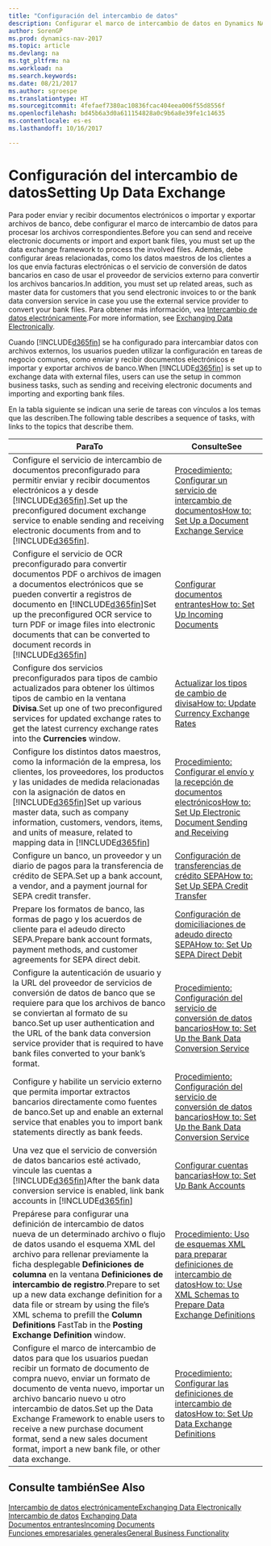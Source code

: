 ```yaml
---
title: "Configuración del intercambio de datos"
description: Configurar el marco de intercambio de datos en Dynamics NAV.
author: SorenGP
ms.prod: dynamics-nav-2017
ms.topic: article
ms.devlang: na
ms.tgt_pltfrm: na
ms.workload: na
ms.search.keywords: 
ms.date: 08/21/2017
ms.author: sgroespe
ms.translationtype: HT
ms.sourcegitcommit: 4fefaef7380ac10836fcac404eea006f55d8556f
ms.openlocfilehash: bd45b6a3d0a611154828a0c9b6a8e39fe1c14635
ms.contentlocale: es-es
ms.lasthandoff: 10/16/2017

---
```

# <a name="setting-up-data-exchange"></a><span data-ttu-id="ff33a-103">Configuración del intercambio de datos</span><span class="sxs-lookup"><span data-stu-id="ff33a-103">Setting Up Data Exchange</span></span>
<span data-ttu-id="ff33a-104">Para poder enviar y recibir documentos electrónicos o importar y exportar archivos de banco, debe configurar el marco de intercambio de datos para procesar los archivos correspondientes.</span><span class="sxs-lookup"><span data-stu-id="ff33a-104">Before you can send and receive electronic documents or import and export bank files, you must set up the data exchange framework to process the involved files.</span></span> <span data-ttu-id="ff33a-105">Además, debe configurar áreas relacionadas, como los datos maestros de los clientes a los que envía facturas electrónicas o el servicio de conversión de datos bancarios en caso de usar el proveedor de servicios externo para convertir los archivos bancarios.</span><span class="sxs-lookup"><span data-stu-id="ff33a-105">In addition, you must set up related areas, such as master data for customers that you send electronic invoices to or the bank data conversion service in case you use the external service provider to convert your bank files.</span></span> <span data-ttu-id="ff33a-106">Para obtener más información, vea [Intercambio de datos electrónicamente](across-data-exchange.md).</span><span class="sxs-lookup"><span data-stu-id="ff33a-106">For more information, see [Exchanging Data Electronically](across-data-exchange.md).</span></span>  

 <span data-ttu-id="ff33a-107">Cuando [!INCLUDE[d365fin](includes/d365fin_md.md)] se ha configurado para intercambiar datos con archivos externos, los usuarios pueden utilizar la configuración en tareas de negocio comunes, como enviar y recibir documentos electrónicos e importar y exportar archivos de banco.</span><span class="sxs-lookup"><span data-stu-id="ff33a-107">When [!INCLUDE[d365fin](includes/d365fin_md.md)] is set up to exchange data with external files, users can use the setup in common business tasks, such as sending and receiving electronic documents and importing and exporting bank files.</span></span>  

 <span data-ttu-id="ff33a-108">En la tabla siguiente se indican una serie de tareas con vínculos a los temas que las describen.</span><span class="sxs-lookup"><span data-stu-id="ff33a-108">The following table describes a sequence of tasks, with links to the topics that describe them.</span></span>  

|<span data-ttu-id="ff33a-109">**Para**</span><span class="sxs-lookup"><span data-stu-id="ff33a-109">**To**</span></span>|<span data-ttu-id="ff33a-110">**Consulte**</span><span class="sxs-lookup"><span data-stu-id="ff33a-110">**See**</span></span>|  
|------------|-------------|  
|<span data-ttu-id="ff33a-111">Configure el servicio de intercambio de documentos preconfigurado para permitir enviar y recibir documentos electrónicos a y desde [!INCLUDE[d365fin](includes/d365fin_md.md)].</span><span class="sxs-lookup"><span data-stu-id="ff33a-111">Set up the preconfigured document exchange service to enable sending and receiving electronic documents from and to [!INCLUDE[d365fin](includes/d365fin_md.md)].</span></span>|[<span data-ttu-id="ff33a-112">Procedimiento: Configurar un servicio de intercambio de documentos</span><span class="sxs-lookup"><span data-stu-id="ff33a-112">How to: Set Up a Document Exchange Service</span></span>](across-how-to-set-up-a-document-exchange-service.md)|  
|<span data-ttu-id="ff33a-113">Configure el servicio de OCR preconfigurado para convertir documentos PDF o archivos de imagen a documentos electrónicos que se pueden convertir a registros de documento en [!INCLUDE[d365fin](includes/d365fin_md.md)]</span><span class="sxs-lookup"><span data-stu-id="ff33a-113">Set up the preconfigured OCR service to turn PDF or image files into electronic documents that can be converted to document records in [!INCLUDE[d365fin](includes/d365fin_md.md)]</span></span>|[<span data-ttu-id="ff33a-114">Configurar documentos entrantes</span><span class="sxs-lookup"><span data-stu-id="ff33a-114">How to: Set Up Incoming Documents</span></span>](across-how-setup-income-documents.md)|  
|<span data-ttu-id="ff33a-115">Configure dos servicios preconfigurados para tipos de cambio actualizados para obtener los últimos tipos de cambio en la ventana **Divisa**.</span><span class="sxs-lookup"><span data-stu-id="ff33a-115">Set up one of two preconfigured services for updated exchange rates to get the latest currency exchange rates into the **Currencies** window.</span></span>|[<span data-ttu-id="ff33a-116">Actualizar los tipos de cambio de divisa</span><span class="sxs-lookup"><span data-stu-id="ff33a-116">How to: Update Currency Exchange Rates</span></span>](finance-how-update-currencies.md)|  
|<span data-ttu-id="ff33a-117">Configure los distintos datos maestros, como la información de la empresa, los clientes, los proveedores, los productos y las unidades de medida relacionadas con la asignación de datos en [!INCLUDE[d365fin](includes/d365fin_md.md)]</span><span class="sxs-lookup"><span data-stu-id="ff33a-117">Set up various master data, such as company information, customers, vendors, items, and units of measure, related to mapping data in [!INCLUDE[d365fin](includes/d365fin_md.md)]</span></span>|[<span data-ttu-id="ff33a-118">Procedimiento: Configurar el envío y la recepción de documentos electrónicos</span><span class="sxs-lookup"><span data-stu-id="ff33a-118">How to: Set Up Electronic Document Sending and Receiving</span></span>](across-how-to-set-up-electronic-document-sending-and-receiving.md)|  
|<span data-ttu-id="ff33a-119">Configure un banco, un proveedor y un diario de pagos para la transferencia de crédito de SEPA.</span><span class="sxs-lookup"><span data-stu-id="ff33a-119">Set up a bank account, a vendor, and a payment journal for SEPA credit transfer.</span></span>|[<span data-ttu-id="ff33a-120">Configuración de transferencias de crédito SEPA</span><span class="sxs-lookup"><span data-stu-id="ff33a-120">How to: Set Up SEPA Credit Transfer</span></span>](finance-how-to-set-up-sepa-credit-transfer.md)|  
|<span data-ttu-id="ff33a-121">Prepare los formatos de banco, las formas de pago y los acuerdos de cliente para el adeudo directo SEPA.</span><span class="sxs-lookup"><span data-stu-id="ff33a-121">Prepare bank account formats, payment methods, and customer agreements for SEPA direct debit.</span></span>|[<span data-ttu-id="ff33a-122">Configuración de domiciliaciones de adeudo directo SEPA</span><span class="sxs-lookup"><span data-stu-id="ff33a-122">How to: Set Up SEPA Direct Debit</span></span>](finance-how-to-set-up-sepa-direct-debit.md)|  
|<span data-ttu-id="ff33a-123">Configure la autenticación de usuario y la URL del proveedor de servicios de conversión de datos de banco que se requiere para que los archivos de banco se conviertan al formato de su banco.</span><span class="sxs-lookup"><span data-stu-id="ff33a-123">Set up user authentication and the URL of the bank data conversion service provider that is required to have bank files converted to your bank’s format.</span></span>|[<span data-ttu-id="ff33a-124">Procedimiento: Configuración del servicio de conversión de datos bancarios</span><span class="sxs-lookup"><span data-stu-id="ff33a-124">How to: Set Up the Bank Data Conversion Service</span></span>](bank-how-setup-bank-data-conversion-service.md)|  
|<span data-ttu-id="ff33a-125">Configure y habilite un servicio externo que permita importar extractos bancarios directamente como fuentes de banco.</span><span class="sxs-lookup"><span data-stu-id="ff33a-125">Set up and enable an external service that enables you to import bank statements directly as bank feeds.</span></span>|[<span data-ttu-id="ff33a-126">Procedimiento: Configuración del servicio de conversión de datos bancarios</span><span class="sxs-lookup"><span data-stu-id="ff33a-126">How to: Set Up the Bank Data Conversion Service</span></span>](bank-how-setup-bank-data-conversion-service.md)|  
|<span data-ttu-id="ff33a-127">Una vez que el servicio de conversión de datos bancarios esté activado, vincule las cuentas a [!INCLUDE[d365fin](includes/d365fin_md.md)]</span><span class="sxs-lookup"><span data-stu-id="ff33a-127">After the bank data conversion service is enabled, link bank accounts in [!INCLUDE[d365fin](includes/d365fin_md.md)]</span></span>|[<span data-ttu-id="ff33a-128">Configurar cuentas bancarias</span><span class="sxs-lookup"><span data-stu-id="ff33a-128">How to: Set Up Bank Accounts</span></span>](bank-how-setup-bank-accounts.md)|  
|<span data-ttu-id="ff33a-129">Prepárese para configurar una definición de intercambio de datos nueva de un determinado archivo o flujo de datos usando el esquema XML del archivo para rellenar previamente la ficha desplegable **Definiciones de columna** en la ventana **Definiciones de intercambio de registro**.</span><span class="sxs-lookup"><span data-stu-id="ff33a-129">Prepare to set up a new data exchange definition for a data file or stream by using the file’s XML schema to prefill the **Column Definitions** FastTab in the **Posting Exchange Definition** window.</span></span>|[<span data-ttu-id="ff33a-130">Procedimiento: Uso de esquemas XML para preparar definiciones de intercambio de datos</span><span class="sxs-lookup"><span data-stu-id="ff33a-130">How to: Use XML Schemas to Prepare Data Exchange Definitions</span></span>](across-how-to-use-xml-schemas-to-prepare-data-exchange-definitions.md)|  
|<span data-ttu-id="ff33a-131">Configure el marco de intercambio de datos para que los usuarios puedan recibir un formato de documento de compra nuevo, enviar un formato de documento de venta nuevo, importar un archivo bancario nuevo u otro intercambio de datos.</span><span class="sxs-lookup"><span data-stu-id="ff33a-131">Set up the Data Exchange Framework to enable users to receive a new purchase document format, send a new sales document format, import a new bank file, or other data exchange.</span></span>|[<span data-ttu-id="ff33a-132">Procedimiento: Configurar las definiciones de intercambio de datos</span><span class="sxs-lookup"><span data-stu-id="ff33a-132">How to: Set Up Data Exchange Definitions</span></span>](across-how-to-set-up-data-exchange-definitions.md)|  

## <a name="see-also"></a><span data-ttu-id="ff33a-133">Consulte también</span><span class="sxs-lookup"><span data-stu-id="ff33a-133">See Also</span></span>  
[<span data-ttu-id="ff33a-134">Intercambio de datos electrónicamente</span><span class="sxs-lookup"><span data-stu-id="ff33a-134">Exchanging Data Electronically</span></span>](across-data-exchange.md)  
<span data-ttu-id="ff33a-135">[Intercambio de datos](across-exchange-data.md) </span><span class="sxs-lookup"><span data-stu-id="ff33a-135">[Exchanging Data](across-exchange-data.md) </span></span>  
[<span data-ttu-id="ff33a-136">Documentos entrantes</span><span class="sxs-lookup"><span data-stu-id="ff33a-136">Incoming Documents</span></span>](across-income-documents.md)  
[<span data-ttu-id="ff33a-137">Funciones empresariales generales</span><span class="sxs-lookup"><span data-stu-id="ff33a-137">General Business Functionality</span></span>](ui-across-business-areas.md)  

